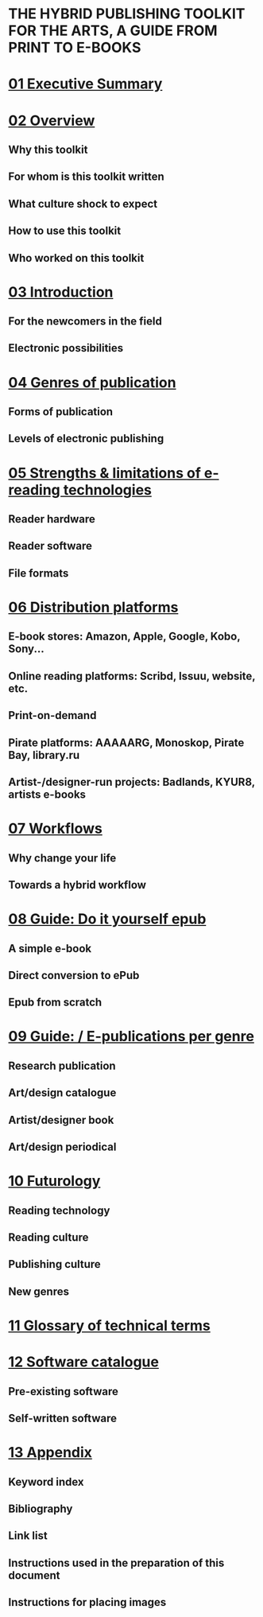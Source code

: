THE HYBRID PUBLISHING TOOLKIT FOR THE ARTS, A GUIDE FROM PRINT TO E-BOOKS
===========================


# [01 Executive Summary](docs/01_executive_summary.html)
<!--status: Joost adds a few things, then it's ready for copy edit.-->

# [02 Overview](docs/02_overview.html) 
<!--status: ready for copy-edit-->

## Why this toolkit
## For whom is this toolkit written
## What culture shock to expect 
## How to use this toolkit
## Who worked on this toolkit

# [03 Introduction](docs/03_introduction.html)
<!--status: ready for copy-edit-->

## For the newcomers in the field
## Electronic possibilities 

 
# [04 Genres of publication](docs/04_genres_of_publications.html) 
<!--status: ready for copy-edit-->

## Forms of publication
## Levels of electronic publishing

# [05 Strengths & limitations of e-reading technologies ](docs/05_strengths_limitations.html)
<!--status: thorough reading by Pia and Margreet-->

## Reader hardware 
## Reader software 
## File formats 

# [06 Distribution platforms](docs/06_distribution_platforms.html) 
<!--status: needs work (Marc, Miriam); visuals needed for statistics etc. Ask Silvio to read over.-->

## E-book stores: Amazon, Apple, Google, Kobo, Sony... <!--Marc-->
## Online reading platforms: Scribd, Issuu, website, etc. <!--Miriam-->
## Print-on-demand <!--Miriam-->
## Pirate platforms: AAAAARG, Monoskop, Pirate Bay, library.ru <!--Florian-->
## Artist-/designer-run projects: Badlands, KYUR8, artists e-books <!--Florian-->

# [07 Workflows](docs/07_workflows.html) 
<!--status: needs work and cutting-->

## Why change your life <!-- Florian -->
## Towards a hybrid workflow 

# [08 Guide: Do it yourself epub](docs/08_guide_DIY.html) 
<!--status: ask input from Florian -->

## A simple e-book 
## Direct conversion to ePub
## Epub from scratch 

# [09 Guide: / E-publications per genre](docs/09_guide_workflow.html) 
<!--status: work needed-->

## Research publication <!--INC project, Miriam-->
## Art/design catalogue <!--Stedelijk project, Loes & Barbera-->
## Artist/designer book <!--Florian shorten/rewrite-->
## Art/design periodical <!--Open online, Margreet-->

# [10 Futurology](docs/10_futurology.html) 
<!--status: work needed--><!--Michael, Silvio, Florian, Joost, Arjen, Kimmy-->

## Reading technology 
## Reading culture 
## Publishing culture
## New genres 


# [11 Glossary of technical terms](docs/11_glossary.html)
<!--status: pending, add unknown words when you see them-->

# [12 Software catalogue](docs/12_software.html) 
<!--status: -->

## Pre-existing software
## Self-written software

# [13 Appendix](docs/13_appendix.html)

## Keyword index 
## Bibliography 
## Link list <!--mirrored linking -->
## Instructions used in the preparation of this document
<!-- Does this become a part of the final publication as appendix? -->
## Instructions for placing images